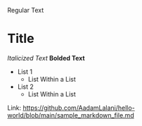 Regular Text
# Title
*Italicized Text*
**Bolded Text**
- List 1
  - List Within a List
- List 2
  - List Within a List
  
Link: https://github.com/AadamLalani/hello-world/blob/main/sample_markdown_file.md
